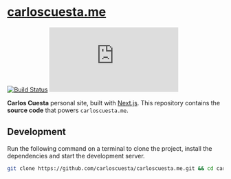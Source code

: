 # [carloscuesta.me](https://carloscuesta.me)

[![Build Status](https://img.shields.io/github/actions/workflow/status/carloscuesta/carloscuesta.me/ci.yml?branch=master&style=flat-square)](https://github.com/carloscuesta/carloscuesta.me/actions?query=workflow%3ACI+branch%3Amaster)
[![Coverage](https://img.shields.io/codecov/c/github/carloscuesta/carloscuesta.me?style=flat-square)](https://codecov.io/gh/carloscuesta/carloscuesta.me)

**Carlos Cuesta** personal site, built with [Next.js](https://nextjs.org/). This repository contains the **source code** that powers `carloscuesta.me`.

## Development

Run the following command on a terminal to clone the project, install the dependencies and start the development server.

```bash
git clone https://github.com/carloscuesta/carloscuesta.me.git && cd carloscuesta.me && yarn install && yarn run dev
```
